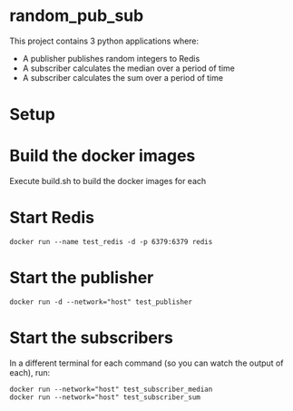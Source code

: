 # random_pub_sub
This project contains 3 python applications where:
* A publisher publishes random integers to Redis
* A subscriber calculates the median over a period of time
* A subscriber calculates the sum over a period of time

# Setup
# Build the docker images
Execute build.sh to build the docker images for each

# Start Redis
```
docker run --name test_redis -d -p 6379:6379 redis
```

# Start the publisher
```
docker run -d --network="host" test_publisher
```

# Start the subscribers
In a different terminal for each command (so you can watch the output of each), run:
```
docker run --network="host" test_subscriber_median
docker run --network="host" test_subscriber_sum
```